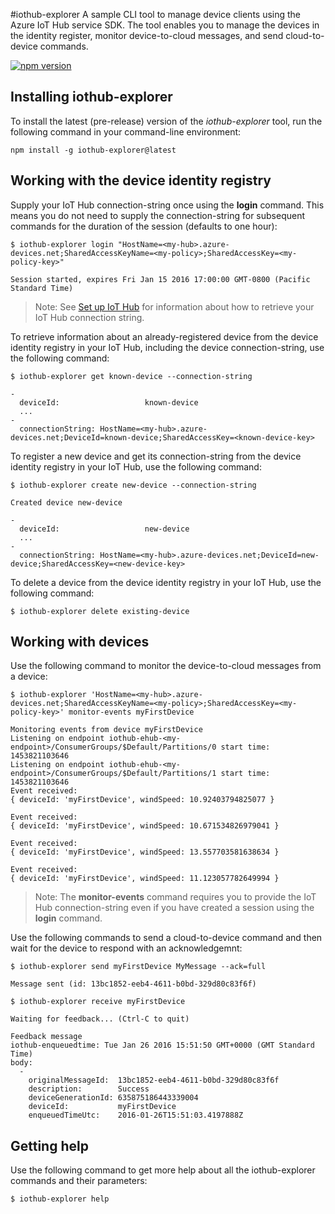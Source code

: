 #iothub-explorer
A sample CLI tool to manage device clients using the Azure IoT Hub service SDK. The tool enables you to manage the devices in the identity register, monitor device-to-cloud messages, and send cloud-to-device commands.

[![npm version](https://badge.fury.io/js/iothub-explorer.svg)](https://badge.fury.io/js/iothub-explorer)

## Installing iothub-explorer

To install the latest (pre-release) version of the *iothub-explorer* tool, run the following command in your command-line environment:

```
npm install -g iothub-explorer@latest
```

## Working with the device identity registry

Supply your IoT Hub connection-string once using the **login** command. This means you do not need to supply the connection-string for subsequent commands for the duration of the session (defaults to one hour):

```shell
$ iothub-explorer login "HostName=<my-hub>.azure-devices.net;SharedAccessKeyName=<my-policy>;SharedAccessKey=<my-policy-key>"

Session started, expires Fri Jan 15 2016 17:00:00 GMT-0800 (Pacific Standard Time)
```

> Note: See [Set up IoT Hub](../../doc/setup_iothubmd) for information about how to retrieve your IoT Hub connection string.

To retrieve information about an already-registered device from the device identity registry in your IoT Hub, including the device connection-string, use the following command:

```shell
$ iothub-explorer get known-device --connection-string

-
  deviceId:                   known-device
  ...
-
  connectionString: HostName=<my-hub>.azure-devices.net;DeviceId=known-device;SharedAccessKey=<known-device-key>
```

To register a new device and get its connection-string from the device identity registry in your IoT Hub, use the following command:

```shell
$ iothub-explorer create new-device --connection-string

Created device new-device

-
  deviceId:                   new-device
  ...
-
  connectionString: HostName=<my-hub>.azure-devices.net;DeviceId=new-device;SharedAccessKey=<new-device-key>
```

To delete a device from the device identity registry in your IoT Hub, use the following command:

```shell
$ iothub-explorer delete existing-device
```

## Working with devices

Use the following command to monitor the device-to-cloud messages from a device:

```shell
$ iothub-explorer 'HostName=<my-hub>.azure-devices.net;SharedAccessKeyName=<my-policy>;SharedAccessKey=<my-policy-key>' monitor-events myFirstDevice              

Monitoring events from device myFirstDevice
Listening on endpoint iothub-ehub-<my-endpoint>/ConsumerGroups/$Default/Partitions/0 start time: 1453821103646
Listening on endpoint iothub-ehub-<my-endpoint>/ConsumerGroups/$Default/Partitions/1 start time: 1453821103646
Event received: 
{ deviceId: 'myFirstDevice', windSpeed: 10.92403794825077 }

Event received: 
{ deviceId: 'myFirstDevice', windSpeed: 10.671534826979041 }

Event received: 
{ deviceId: 'myFirstDevice', windSpeed: 13.557703581638634 }

Event received: 
{ deviceId: 'myFirstDevice', windSpeed: 11.123057782649994 }
```

> Note: The **monitor-events** command requires you to provide the IoT Hub connection-string even if you have created a session using the **login** command.

Use the following commands to send a cloud-to-device command and then wait for the device to respond with an acknowledgemnt:

```shell
$ iothub-explorer send myFirstDevice MyMessage --ack=full

Message sent (id: 13bc1852-eeb4-4611-b0bd-329d80c83f6f)

$ iothub-explorer receive myFirstDevice

Waiting for feedback... (Ctrl-C to quit)

Feedback message
iothub-enqueuedtime: Tue Jan 26 2016 15:51:50 GMT+0000 (GMT Standard Time)
body:
  -
    originalMessageId:  13bc1852-eeb4-4611-b0bd-329d80c83f6f
    description:        Success
    deviceGenerationId: 635875186443339004
    deviceId:           myFirstDevice
    enqueuedTimeUtc:    2016-01-26T15:51:03.4197888Z
```

## Getting help

Use the following command to get more help about all the iothub-explorer commands and their parameters:

```shell
$ iothub-explorer help
```